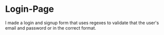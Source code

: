 # Login-Page

I made a login and signup form that uses regexes to validate that the user's email and password or in the correct format.
